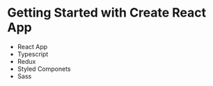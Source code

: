 # Getting Started with Create React App

- React App
- Typescript
- Redux
- Styled Componets
- Sass
